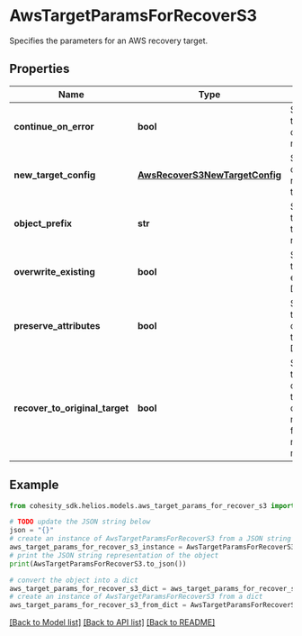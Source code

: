 # AwsTargetParamsForRecoverS3

Specifies the parameters for an AWS recovery target.

## Properties

Name | Type | Description | Notes
------------ | ------------- | ------------- | -------------
**continue_on_error** | **bool** | Specifies whether to continue restore on receiving error or not. Default is true. | [optional] 
**new_target_config** | [**AwsRecoverS3NewTargetConfig**](AwsRecoverS3NewTargetConfig.md) | Specifies the configuration for recovering to a new target. | [optional] 
**object_prefix** | **str** | Specifies the prefix to be added to all the objects being recovered. | [optional] 
**overwrite_existing** | **bool** | Specifies whether to override the existing objects. Default is false. | [optional] 
**preserve_attributes** | **bool** | Specifies whether to preserve the objects attributes at the time of restore. Default is true. | [optional] 
**recover_to_original_target** | **bool** | Specifies whether to recover to the original target. If true, originalTargetConfig must be specified. If false, newTargetConfig must be specified. | 

## Example

```python
from cohesity_sdk.helios.models.aws_target_params_for_recover_s3 import AwsTargetParamsForRecoverS3

# TODO update the JSON string below
json = "{}"
# create an instance of AwsTargetParamsForRecoverS3 from a JSON string
aws_target_params_for_recover_s3_instance = AwsTargetParamsForRecoverS3.from_json(json)
# print the JSON string representation of the object
print(AwsTargetParamsForRecoverS3.to_json())

# convert the object into a dict
aws_target_params_for_recover_s3_dict = aws_target_params_for_recover_s3_instance.to_dict()
# create an instance of AwsTargetParamsForRecoverS3 from a dict
aws_target_params_for_recover_s3_from_dict = AwsTargetParamsForRecoverS3.from_dict(aws_target_params_for_recover_s3_dict)
```
[[Back to Model list]](../README.md#documentation-for-models) [[Back to API list]](../README.md#documentation-for-api-endpoints) [[Back to README]](../README.md)


